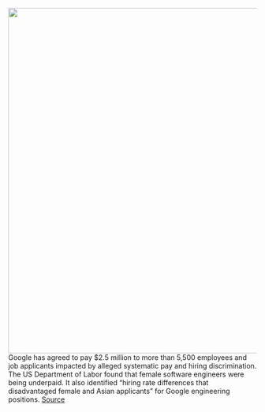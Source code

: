 <img src='https://cdn.vox-cdn.com/thumbor/gn2e8S5bA4RgOIfqsYPbwTgeT9Q=/0x0:2040x1360/1200x800/filters:focal(857x517:1183x843)/cdn.vox-cdn.com/uploads/chorus_image/image/68754413/acastro_180427_1777_0001.0.jpg' width='700px' /><br/>
Google has agreed to pay $2.5 million to more than 5,500 employees and job applicants impacted by alleged systematic pay and hiring discrimination. The US Department of Labor found that female software engineers were being underpaid. It also identified “hiring rate differences that disadvantaged female and Asian applicants” for Google engineering positions.
<a href='https://www.theverge.com/2021/2/1/22261263/google-pays-3-million-us-department-labor-settlemt-allegations-pay-discrimination'> Source <a/>